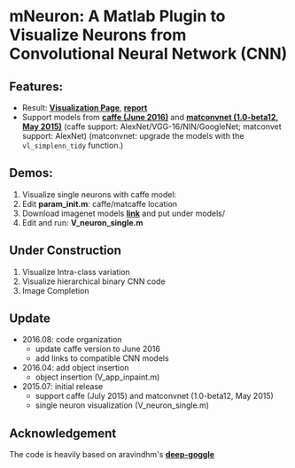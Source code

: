 # mNeuron: A Matlab Plugin to Visualize Neurons from Convolutional Neural Network (CNN)

## Features:
- Result: [**Visualization Page**](http://vision03.csail.mit.edu/cnn_art/index.html), [**report**](http://vision03.csail.mit.edu/cnn_art/data/cnn_visual_arxiv.pdf)
- Support models from [**caffe (June 2016)**](https://github.com/BVLC/caffe) and [**matconvnet (1.0-beta12, May 2015)**](http://www.vlfeat.org/matconvnet/)
(caffe support: AlexNet/VGG-16/NIN/GoogleNet; matconvet support: AlexNet)
(matconvnet: upgrade the models with the `vl_simplenn_tidy` function.)

## Demos:
1. Visualize single neurons with caffe model:
  1. Edit **param_init.m**: caffe/matcaffe location
  2. Download imagenet models
     [**link**](http://vision03.csail.mit.edu/cnn_art/models/) and put under models/
  3. Edit and run: **V_neuron_single.m**

## Under Construction
1. Visualize Intra-class variation
2. Visualize hierarchical binary CNN code
3. Image Completion

## Update
- 2016.08: code organization
    - update caffe version to June 2016
    - add links to compatible CNN models
- 2016.04: add object insertion
    - object insertion (V_app_inpaint.m)
- 2015.07: initial release
    - support caffe (July 2015) and matconvnet (1.0-beta12, May 2015)
    - single neuron visualization (V_neuron_single.m)

## Acknowledgement
The code is heavily based on aravindhm's [**deep-goggle**](https://github.com/aravindhm/deep-goggle)
